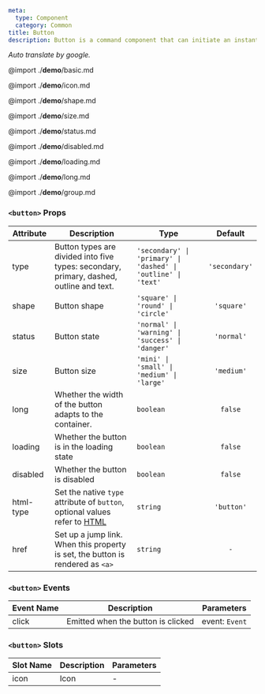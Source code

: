 ```yaml
meta:
  type: Component
  category: Common
title: Button
description: Button is a command component that can initiate an instant operation.
```

*Auto translate by google.*

@import ./__demo__/basic.md

@import ./__demo__/icon.md

@import ./__demo__/shape.md

@import ./__demo__/size.md

@import ./__demo__/status.md

@import ./__demo__/disabled.md

@import ./__demo__/loading.md

@import ./__demo__/long.md

@import ./__demo__/group.md


### `<button>` Props

|Attribute|Description|Type|Default|
|---|---|---|:---:|
|type|Button types are divided into five types: secondary, primary, dashed, outline and text.|`'secondary' \| 'primary' \| 'dashed' \| 'outline' \| 'text'`|`'secondary'`|
|shape|Button shape|`'square' \| 'round' \| 'circle'`|`'square'`|
|status|Button state|`'normal' \| 'warning' \| 'success' \| 'danger'`|`'normal'`|
|size|Button size|`'mini' \| 'small' \| 'medium' \| 'large'`|`'medium'`|
|long|Whether the width of the button adapts to the container.|`boolean`|`false`|
|loading|Whether the button is in the loading state|`boolean`|`false`|
|disabled|Whether the button is disabled|`boolean`|`false`|
|html-type|Set the native `type` attribute of `button`, optional values refer to [HTML](https://developer.mozilla.org/en-US/docs/Web/HTML/Element/button#attr-type "_blank")|`string`|`'button'`|
|href|Set up a jump link. When this property is set, the button is rendered as `<a>`|`string`|`-`|
### `<button>` Events

|Event Name|Description|Parameters|
|---|---|---|
|click|Emitted when the button is clicked|event: `Event`|
### `<button>` Slots

|Slot Name|Description|Parameters|
|---|---|---|
|icon|Icon|-|






